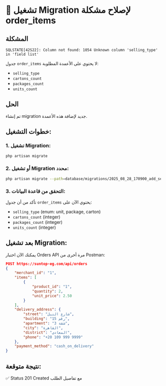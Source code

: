 # 🔧 تشغيل Migration لإصلاح مشكلة order_items

## المشكلة
```
SQLSTATE[42S22]: Column not found: 1054 Unknown column 'selling_type' in 'field list'
```

جدول `order_items` لا يحتوي على الأعمدة المطلوبة:
- `selling_type`
- `cartons_count`  
- `packages_count`
- `units_count`

## الحل
تم إنشاء migration جديد لإضافة هذه الأعمدة.

## خطوات التشغيل:

### 1. تشغيل Migration:
```bash
php artisan migrate
```

### 2. أو تشغيل Migration محدد:
```bash
php artisan migrate --path=database/migrations/2025_08_28_170900_add_selling_type_fields_to_order_items_table.php
```

### 3. التحقق من قاعدة البيانات:
تأكد من أن جدول `order_items` يحتوي الآن على:
- `selling_type` (enum: unit, package, carton)
- `cartons_count` (integer)
- `packages_count` (integer) 
- `units_count` (integer)

## بعد تشغيل Migration:

يمكنك الآن اختبار Orders API مرة أخرى من Postman:

```json
POST https://suntop-eg.com/api/orders
{
    "merchant_id": "1",
    "items": [
        {
            "product_id": "1",
            "quantity": 2,
            "unit_price": 2.50
        }
    ],
    "delivery_address": {
        "street": "شارع النيل",
        "building": "رقم 15",
        "apartment": "شقة 3",
        "city": "القاهرة",
        "district": "المعادي", 
        "phone": "+20 109 999 9999"
    },
    "payment_method": "cash_on_delivery"
}
```

## نتيجة متوقعة:
✅ Status 201 Created مع تفاصيل الطلب
